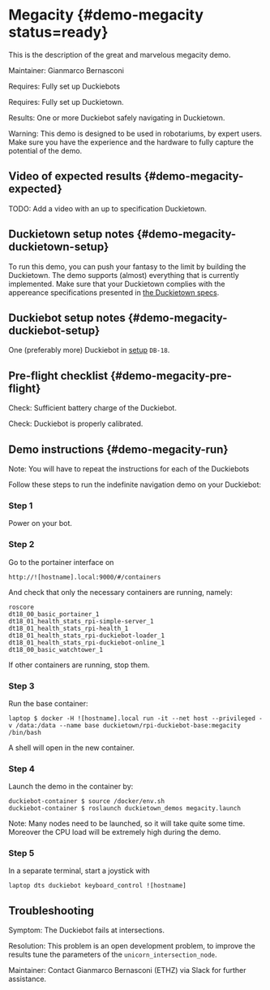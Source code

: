 # Megacity {#demo-megacity status=ready}

This is the description of the great and marvelous megacity demo.

Maintainer: Gianmarco Bernasconi

<div class='requirements' markdown="1">

Requires: Fully set up Duckiebots

Requires: Fully set up Duckietown.

Results: One or more Duckiebot safely navigating in Duckietown.

</div>

Warning: This demo is designed to be used in robotariums, by expert users. Make sure you have the experience and the hardware to fully capture the potential of the demo.

## Video of expected results {#demo-megacity-expected}

TODO: Add a  video with an up to specification Duckietown.

## Duckietown setup notes {#demo-megacity-duckietown-setup}

To run this demo, you can push your fantasy to the limit by building the Duckietown. The demo supports (almost) everything that is currently implemented. Make sure that your Duckietown complies with the appereance specifications presented in [the Duckietown specs](+opmanual_duckietown#dt-ops-appearance-specifications).


## Duckiebot setup notes {#demo-megacity-duckiebot-setup}

One (preferably more) Duckiebot in [setup](#duckiebot-configurations) `DB-18`.

## Pre-flight checklist {#demo-megacity-pre-flight}

Check: Sufficient battery charge of the Duckiebot.

Check: Duckiebot is properly calibrated.

## Demo instructions {#demo-megacity-run}

Note: You will have to repeat the instructions for each of the Duckiebots

Follow these steps to run the indefinite navigation demo on your Duckiebot:

### Step 1

Power on your bot.

### Step 2

Go to the portainer interface on

    http://![hostname].local:9000/#/containers

And check that only the necessary containers are running, namely:

    roscore
    dt18_00_basic_portainer_1
    dt18_01_health_stats_rpi-simple-server_1
    dt18_01_health_stats_rpi-health_1
    dt18_01_health_stats_rpi-duckiebot-loader_1
    dt18_01_health_stats_rpi-duckiebot-online_1
    dt18_00_basic_watchtower_1

If other containers are running, stop them.

### Step 3

Run the base container:

    laptop $ docker -H ![hostname].local run -it --net host --privileged -v /data:/data --name base duckietown/rpi-duckiebot-base:megacity /bin/bash

A shell will open in the new container.

### Step 4

Launch the demo in the container by:

    duckiebot-container $ source /docker/env.sh
    duckiebot-container $ roslaunch duckietown_demos megacity.launch

Note: Many nodes need to be launched, so it will take quite some time. Moreover the CPU load will be extremely high during the demo.

### Step 5

In a separate terminal, start a joystick with

    laptop dts duckiebot keyboard_control ![hostname]


## Troubleshooting

Symptom: The Duckiebot fails at intersections.

Resolution: This problem is an open development problem, to improve the results tune the parameters of the `unicorn_intersection_node`.

Maintainer: Contact Gianmarco Bernasconi (ETHZ) via Slack for further assistance.
